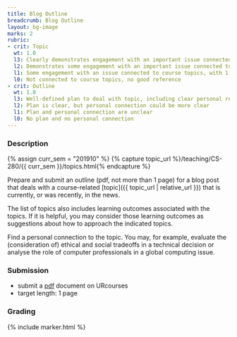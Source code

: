 ```yaml
---
title: Blog Outline
breadcrumb: Blog Outline
layout: bg-image
marks: 2
rubric:
- crit: Topic
  wt: 1.0
  l3: Clearly demonstrates engagement with an important issue connected to course topics, with more than 1 excellent reference
  l2: Demonstrates some engagement with an important issue connected to course topics, with more than 1 good reference
  l1: Some engagement with an issue connected to course topics, with 1 good reference
  l0: Not connected to course topics, no good reference
- crit: Outline
  wt: 1.0
  l3: Well-defined plan to deal with topic, including clear personal response to concepts
  l2: Plan is clear, but personal connection could be more clear
  l1: Plan and personal connection are unclear
  l0: No plan and no personal connection		
---
```

### Description
{% assign curr_sem = "201910" %}
{% capture topic_url %}/teaching/CS-280/{{ curr_sem }}/topics.html{% endcapture %}

Prepare and submit an outline (pdf, not more than 1 page) for a blog post that deals with a course-related [topic]({{ topic_url | relative_url }}) that is currently, or was recently, in the news.

The list of topics also includes learning outcomes associated with the topics. If it is helpful, you may consider those learning outcomes as suggestions about how to approach the indicated topics.

Find a personal connection to the topic. You may, for example, evaluate the (consideration of) ethical and social tradeoffs in a technical decision or analyse the role of computer professionals in a global computing issue.

### Submission

* submit a [pdf](https://en.wikipedia.org/wiki/PDF) document on URcourses
* target length: 1 page

### Grading

{% include marker.html %}
